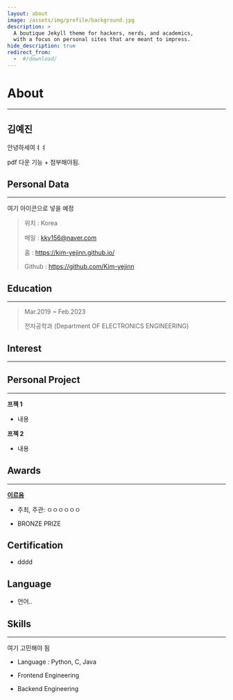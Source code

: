 ```yaml
---
layout: about
image: /assets/img/profile/background.jpg
description: >
  A boutique Jekyll theme for hackers, nerds, and academics,
  with a focus on personal sites that are meant to impress.
hide_description: true
redirect_from:
  -  #/download/
---
```


# About

<!-- author -->

---

## 김예진

안녕하세여ㅕㅕ

<!-- 이부분 좀 따로 하고 싶은데 찾아 봐야함.. -->

pdf 다운 기능 + 첨부해야됨.

## Personal Data

---

여기 아이콘으로 넣을 예정

> 위치 : Korea
>
> 메일 : kky156@naver.com
>
> 홈 : https://kim-yejinn.github.io/
>
> Github : <a href="https://github.com/Kim-yejinn">https://github.com/Kim-yejinn</a>

## Education

---

<!-- 작게 -->

> Mar.2019 ~ Feb.2023
>
> 전자공학과 (Department OF ELECTRONICS ENGINEERING)

## Interest

---

## Personal Project

---

**프젝 1**

- 내용

**프젝 2**

- 내용

## Awards

---

<u><strong><a href="주소">이르음</a></strong></u>

- 주최, 주관: ㅇㅇㅇㅇㅇㅇ

- BRONZE PRIZE

## Certification

- dddd

## Language

- 언어..

## Skills

---

여기 고민해야 됨

- Language : Python, C, Java

- Frontend Engineering

- Backend Engineering
